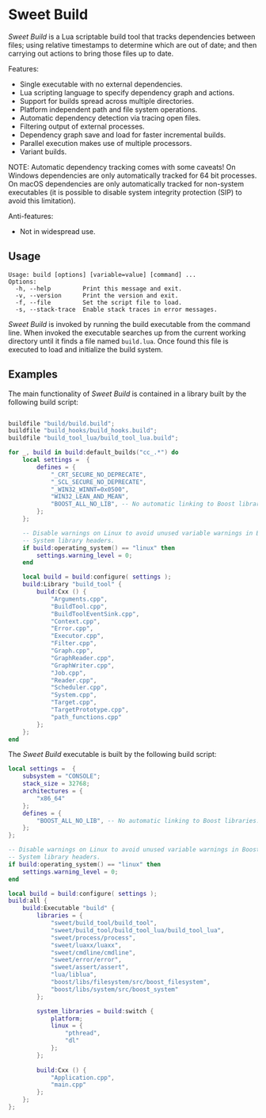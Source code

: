 # Sweet Build

*Sweet Build* is a Lua scriptable build tool that tracks dependencies between files; using relative timestamps to determine which are out of date; and then carrying out actions to bring those files up to date.

Features:

  - Single executable with no external dependencies.
  - Lua scripting language to specify dependency graph and actions.
  - Support for builds spread across multiple directories.
  - Platform independent path and file system operations.
  - Automatic dependency detection via tracing open files.
  - Filtering output of external processes.
  - Dependency graph save and load for faster incremental builds.
  - Parallel execution makes use of multiple processors.
  - Variant builds.

NOTE: Automatic dependency tracking comes with some caveats!  On Windows dependencies are only automatically tracked for 64 bit processes.  On macOS dependencies are only automatically tracked for non-system executables (it is possible to disable system integrity protection (SIP) to avoid this limitation).

Anti-features:

  - Not in widespread use.

## Usage

    Usage: build [options] [variable=value] [command] ...
    Options:
      -h, --help         Print this message and exit.
      -v, --version      Print the version and exit.
      -f, --file         Set the script file to load.
      -s, --stack-trace  Enable stack traces in error messages.

*Sweet Build* is invoked by running the build executable from the command line.
When invoked the executable searches up from the current working directory 
until it finds a file named `build.lua`.  Once found this file is executed to 
load and initialize the build system.

## Examples

The main functionality of *Sweet Build* is contained in a library built by the following build script:

~~~lua

buildfile "build/build.build";
buildfile "build_hooks/build_hooks.build";
buildfile "build_tool_lua/build_tool_lua.build";

for _, build in build:default_builds("cc_.*") do
    local settings =  {
        defines = {
            "_CRT_SECURE_NO_DEPRECATE",
            "_SCL_SECURE_NO_DEPRECATE",
            "_WIN32_WINNT=0x0500",
            "WIN32_LEAN_AND_MEAN",
            "BOOST_ALL_NO_LIB", -- No automatic linking to Boost libraries.
        };
    };

    -- Disable warnings on Linux to avoid unused variable warnings in Boost
    -- System library headers.
    if build:operating_system() == "linux" then
        settings.warning_level = 0;
    end

    local build = build:configure( settings );
    build:Library "build_tool" {
        build:Cxx () {
            "Arguments.cpp",
            "BuildTool.cpp",
            "BuildToolEventSink.cpp",
            "Context.cpp",
            "Error.cpp", 
            "Executor.cpp",
            "Filter.cpp",
            "Graph.cpp",
            "GraphReader.cpp",
            "GraphWriter.cpp",
            "Job.cpp",
            "Reader.cpp", 
            "Scheduler.cpp", 
            "System.cpp",
            "Target.cpp",
            "TargetPrototype.cpp",
            "path_functions.cpp"
        };
    };
end
~~~

The *Sweet Build* executable is built by the following build script:

~~~lua
local settings =  {
    subsystem = "CONSOLE"; 
    stack_size = 32768; 
    architectures = { 
        "x86_64" 
    };
    defines = { 
        "BOOST_ALL_NO_LIB", -- No automatic linking to Boost libraries.
    };
};

-- Disable warnings on Linux to avoid unused variable warnings in Boost
-- System library headers.
if build:operating_system() == "linux" then
    settings.warning_level = 0;
end

local build = build:configure( settings );
build:all {
    build:Executable "build" {
        libraries = {    
            "sweet/build_tool/build_tool",
            "sweet/build_tool/build_tool_lua/build_tool_lua",
            "sweet/process/process",
            "sweet/luaxx/luaxx",
            "sweet/cmdline/cmdline",
            "sweet/error/error",
            "sweet/assert/assert",
            "lua/liblua",
            "boost/libs/filesystem/src/boost_filesystem",
            "boost/libs/system/src/boost_system"
        };

        system_libraries = build:switch {
            platform;
            linux = { 
                "pthread", 
                "dl" 
            };
        };
        
        build:Cxx () {
            "Application.cpp", 
            "main.cpp"
        };    
    };
};
~~~

